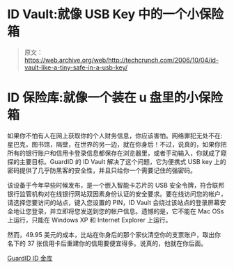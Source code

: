 # ID Vault:就像 USB Key 中的一个小保险箱

> 原文：<https://web.archive.org/web/http://techcrunch.com/2006/10/04/id-vault-like-a-tiny-safe-in-a-usb-key/>

# ID 保险库:就像一个装在 u 盘里的小保险箱

如果你不怕有人在网上获取你的个人财务信息，你应该害怕。网络罪犯无处不在:星巴克，图书馆，隔壁，在世界的另一边，就在你身后！不过，说真的，如果你把所有的银行账户和信用卡登录信息都保存在浏览器里，或者手动输入，你就成了窥探的主要目标。GuardID 的 ID Vault 解决了这个问题，它为便携式 USB key 上的密码提供了几乎防黑客的安全性，并且只给你一个需要记住的强密码。

该设备于今年早些时候发布，是一个嵌入智能卡芯片的 USB 安全令牌，符合联邦银行监管机构对在线银行网站双因素身份认证的安全要求。要在线访问您的帐户，请选择您要访问的站点，键入您设置的 PIN，ID Vault 会绕过该站点的登录屏幕安全地让您登录，并立即将您发送到您的帐户信息。遗憾的是，它不能在 Mac OSs 上运行，只能在 Windows XP 和 Internet Explorer 上运行。

然而，49.95 美元的成本，比站在你身后的那个家伙清空你的支票账户，取出你名下的 37 张信用卡后重建你的信用要便宜得多。说真的，他就在你后面。

[GuardID ID 金库](https://web.archive.org/web/20130627211651/http://guardidsystems.com/index.php)